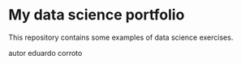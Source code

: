 # My data science portfolio

This repository contains some examples of data science exercises.

autor eduardo corroto